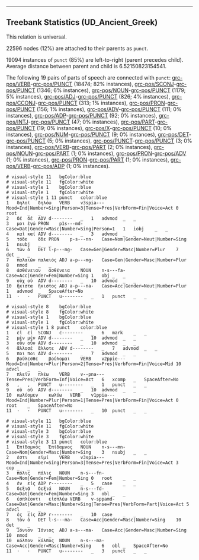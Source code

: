 

--------------------------------------------------------------------------------

## Treebank Statistics (UD_Ancient_Greek)

This relation is universal.

22596 nodes (12%) are attached to their parents as `punct`.

19094 instances of `punct` (85%) are left-to-right (parent precedes child).
Average distance between parent and child is 6.52150823154541.

The following 19 pairs of parts of speech are connected with `punct`: [grc-pos/VERB]()-[grc-pos/PUNCT]() (18474; 82% instances), [grc-pos/SCONJ]()-[grc-pos/PUNCT]() (1346; 6% instances), [grc-pos/NOUN]()-[grc-pos/PUNCT]() (1179; 5% instances), [grc-pos/ADJ]()-[grc-pos/PUNCT]() (826; 4% instances), [grc-pos/CCONJ]()-[grc-pos/PUNCT]() (313; 1% instances), [grc-pos/PRON]()-[grc-pos/PUNCT]() (156; 1% instances), [grc-pos/ADV]()-[grc-pos/PUNCT]() (111; 0% instances), [grc-pos/ADP]()-[grc-pos/PUNCT]() (92; 0% instances), [grc-pos/INTJ]()-[grc-pos/PUNCT]() (47; 0% instances), [grc-pos/PART]()-[grc-pos/PUNCT]() (19; 0% instances), [grc-pos/X]()-[grc-pos/PUNCT]() (10; 0% instances), [grc-pos/NUM]()-[grc-pos/PUNCT]() (9; 0% instances), [grc-pos/DET]()-[grc-pos/PUNCT]() (5; 0% instances), [grc-pos/PUNCT]()-[grc-pos/PUNCT]() (3; 0% instances), [grc-pos/VERB]()-[grc-pos/PART]() (2; 0% instances), [grc-pos/NOUN]()-[grc-pos/PART]() (1; 0% instances), [grc-pos/PRON]()-[grc-pos/ADV]() (1; 0% instances), [grc-pos/PRON]()-[grc-pos/PART]() (1; 0% instances), [grc-pos/VERB]()-[grc-pos/ADP]() (1; 0% instances).


~~~ conllu
# visual-style 11	bgColor:blue
# visual-style 11	fgColor:white
# visual-style 1	bgColor:blue
# visual-style 1	fgColor:white
# visual-style 1 11 punct	color:blue
1	δηλοῖ	δηλόω	VERB	v3spia---	Mood=Ind|Number=Sing|Person=3|Tense=Pres|VerbForm=Fin|Voice=Act	0	root	_	_
2	δέ	δέ	ADV	d--------	_	1	advmod	_	_
3	μοι	ἐγώ	PRON	p1s---md-	Case=Dat|Gender=Masc|Number=Sing|Person=1	1	iobj	_	_
4	καὶ	καί	ADV	d--------	_	3	advmod	_	_
5	τόδε	ὅδε	PRON	p-s---nn-	Case=Nom|Gender=Neut|Number=Sing	1	nsubj	_	_
6	τῶν	ὁ	DET	l-p---mg-	Case=Gen|Gender=Masc|Number=Plur	7	det	_	_
7	παλαιῶν	παλαιός	ADJ	a-p---mg-	Case=Gen|Gender=Masc|Number=Plur	8	nmod	_	_
8	ἀσθένειαν	ἀσθένεια	NOUN	n-s---fa-	Case=Acc|Gender=Fem|Number=Sing	1	obj	_	_
9	οὐχ	οὐ	ADV	d--------	_	10	advmod	_	_
10	ἥκιστα	ἥκιστος	ADJ	a-p---na-	Case=Acc|Gender=Neut|Number=Plur	1	advmod	_	SpaceAfter=No
11	·	·	PUNCT	u--------	_	1	punct	_	_

~~~


~~~ conllu
# visual-style 8	bgColor:blue
# visual-style 8	fgColor:white
# visual-style 1	bgColor:blue
# visual-style 1	fgColor:white
# visual-style 1 8 punct	color:blue
1	εἰ	εἰ	SCONJ	c--------	_	6	mark	_	_
2	μὲν	μέν	ADV	d--------	_	10	advmod	_	_
3	οὖν	οὖν	ADV	d--------	_	10	advmod	_	_
4	ἄλλοσέ	ἄλλοτε	ADV	d--------	_	7	advmod	_	_
5	ποι	ποι	ADV	d--------	_	7	advmod	_	_
6	βούλεσθε	βούλομαι	VERB	v2ppie---	Mood=Ind|Number=Plur|Person=2|Tense=Pres|VerbForm=Fin|Voice=Mid	10	advcl	_	_
7	πλεῖν	πλέω	VERB	v--pna---	Tense=Pres|VerbForm=Inf|Voice=Act	6	xcomp	_	SpaceAfter=No
8	,	,	PUNCT	u--------	_	1	punct	_	_
9	οὐ	οὐ	ADV	d--------	_	10	advmod	_	_
10	κωλύομεν	κωλύω	VERB	v1ppia---	Mood=Ind|Number=Plur|Person=1|Tense=Pres|VerbForm=Fin|Voice=Act	0	root	_	SpaceAfter=No
11	·	·	PUNCT	u--------	_	10	punct	_	_

~~~


~~~ conllu
# visual-style 11	bgColor:blue
# visual-style 11	fgColor:white
# visual-style 3	bgColor:blue
# visual-style 3	fgColor:white
# visual-style 3 11 punct	color:blue
1	Ἐπίδαμνός	Ἐπίδαμνος	NOUN	n-s---mn-	Case=Nom|Gender=Masc|Number=Sing	3	nsubj	_	_
2	ἐστι	εἰμί	VERB	v3spia---	Mood=Ind|Number=Sing|Person=3|Tense=Pres|VerbForm=Fin|Voice=Act	3	cop	_	_
3	πόλις	πόλις	NOUN	n-s---fn-	Case=Nom|Gender=Fem|Number=Sing	0	root	_	_
4	ἐν	εἰς	ADP	r--------	_	5	case	_	_
5	δεξιᾷ	δεξιά	NOUN	n-s---fd-	Case=Dat|Gender=Fem|Number=Sing	3	obl	_	_
6	ἐσπλέοντι	εἰσπλέω	VERB	v-sppamd-	Case=Dat|Gender=Masc|Number=Sing|Tense=Pres|VerbForm=Part|Voice=Act	5	advcl	_	_
7	ἐς	εἰς	ADP	r--------	_	10	case	_	_
8	τὸν	ὁ	DET	l-s---ma-	Case=Acc|Gender=Masc|Number=Sing	10	det	_	_
9	Ἰόνιον	Ἰόνιος	ADJ	a-s---ma-	Case=Acc|Gender=Masc|Number=Sing	10	nmod	_	_
10	κόλπον	κόλπος	NOUN	n-s---ma-	Case=Acc|Gender=Masc|Number=Sing	6	obl	_	SpaceAfter=No
11	·	·	PUNCT	u--------	_	3	punct	_	_

~~~


